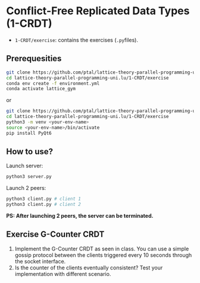 # Conflict-Free Replicated Data Types (1-CRDT)

* `1-CRDT/exercise`: contains the exercises (`.py`files).

## Prerequesities
```bash 
git clone https://github.com/ptal/lattice-theory-parallel-programming-uni.lu.git
cd lattice-theory-parallel-programming-uni.lu/1-CRDT/exercise 
conda env create -f environment.yml
conda activate lattice_gym
```
or
```bash
git clone https://github.com/ptal/lattice-theory-parallel-programming-uni.lu.git
cd lattice-theory-parallel-programming-uni.lu/1-CRDT/exercise 
python3 -m venv <your-env-name>
source <your-env-name>/bin/activate
pip install PyQt6
```

## How to use?

Launch server:
```bash
python3 server.py
```

Launch 2 peers:
```bash 
python3 client.py # client 1
python3 client.py # client 2
```

**PS: After launching 2 peers, the server can be terminated.**


## Exercise G-Counter CRDT

1. Implement the G-Counter CRDT as seen in class. You can use a simple gossip protocol between the clients triggered every 10 seconds through the socket interface.
2. Is the counter of the clients eventually consistent? Test your implementation with different scenario.
